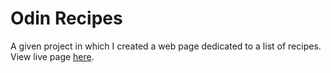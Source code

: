 # Odin Recipes

A given project in which I created a web page dedicated to a list of recipes.
View live page [here](https://monoswirl.github.io/odin-project/odin-recipes/).